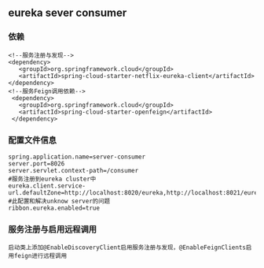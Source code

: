 ## eureka sever consumer 
### 依赖
    <!--服务注册与发现-->
    <dependency>
       <groupId>org.springframework.cloud</groupId>
       <artifactId>spring-cloud-starter-netflix-eureka-client</artifactId>
    </dependency>
    <!--服务Feign调用依赖-->
     <dependency>
       <groupId>org.springframework.cloud</groupId>
       <artifactId>spring-cloud-starter-openfeign</artifactId>
     </dependency>
     
### 配置文件信息
    spring.application.name=server-consumer
    server.port=8026
    server.servlet.context-path=/consumer
    #服务注册到eureka cluster中
    eureka.client.service-url.defaultZone=http://localhost:8020/eureka,http://localhost:8021/eureka
    #此配置和解决unknow server的问题
    ribbon.eureka.enabled=true
    
### 服务注册与启用远程调用
    启动类上添加@EnableDiscoveryClient启用服务注册与发现，@EnableFeignClients启用feign进行远程调用